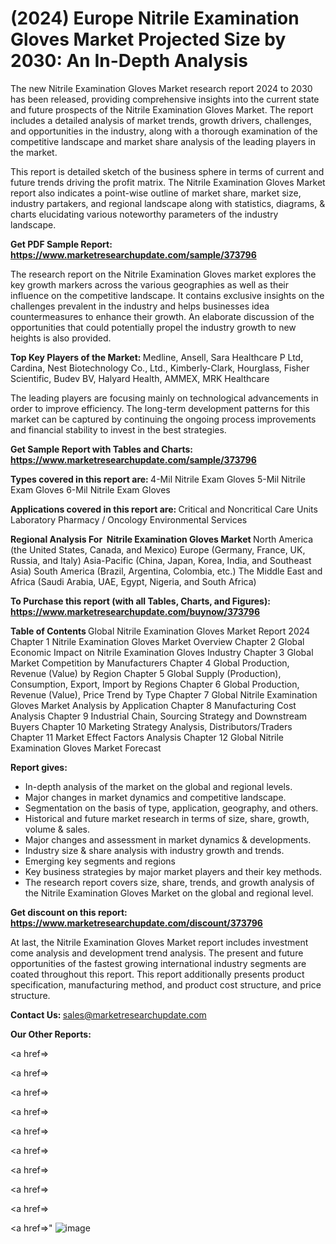 # (2024) Europe Nitrile Examination Gloves Market Projected Size by 2030: An In-Depth Analysis

The new Nitrile Examination Gloves Market research report 2024 to 2030 has been released, providing comprehensive insights into the current state and future prospects of the Nitrile Examination Gloves Market. The report includes a detailed analysis of market trends, growth drivers, challenges, and opportunities in the industry, along with a thorough examination of the competitive landscape and market share analysis of the leading players in the market.

This report is detailed sketch of the business sphere in terms of current and future trends driving the profit matrix. The Nitrile Examination Gloves Market report also indicates a point-wise outline of market share, market size, industry partakers, and regional landscape along with statistics, diagrams, &amp; charts elucidating various noteworthy parameters of the industry landscape.

<strong><b>Get PDF Sample Report: <a href=https://www.marketresearchupdate.com/sample/373796>https://www.marketresearchupdate.com/sample/373796</a></b></strong>

The research report on the Nitrile Examination Gloves market explores the key growth markers across the various geographies as well as their influence on the competitive landscape. It contains exclusive insights on the challenges prevalent in the industry and helps businesses idea countermeasures to enhance their growth. An elaborate discussion of the opportunities that could potentially propel the industry growth to new heights is also provided.

<strong><b>Top Key Players of the Market:
</b></strong>Medline, Ansell, Sara Healthcare P Ltd, Cardina, Nest Biotechnology Co., Ltd., Kimberly-Clark, Hourglass, Fisher Scientific, Budev BV, Halyard Health, AMMEX, MRK Healthcare<strong><b>
</b></strong>

The leading players are focusing mainly on technological advancements in order to improve efficiency. The long-term development patterns for this market can be captured by continuing the ongoing process improvements and financial stability to invest in the best strategies.

<strong><b>Get Sample Report with Tables and Charts: <a href=https://www.marketresearchupdate.com/sample/373796>https://www.marketresearchupdate.com/sample/373796</a></b></strong>

<strong><b>Types covered in this report are:
</b></strong>4-Mil Nitrile Exam Gloves
5-Mil Nitrile Exam Gloves
6-Mil Nitrile Exam Gloves<strong><b>
</b></strong>

<strong><b>Applications covered in this report are:
</b></strong>Critical and Noncritical Care Units
Laboratory
Pharmacy / Oncology
Environmental Services<strong><b>
</b></strong>

<strong><b>Regional Analysis For  Nitrile Examination Gloves Market</b></strong><strong><b>
</b></strong>North America (the United States, Canada, and Mexico)
Europe (Germany, France, UK, Russia, and Italy)
Asia-Pacific (China, Japan, Korea, India, and Southeast Asia)
South America (Brazil, Argentina, Colombia, etc.)
The Middle East and Africa (Saudi Arabia, UAE, Egypt, Nigeria, and South Africa)

<strong><b>To Purchase this report (with all Tables, Charts, and Figures): <a href=https://www.marketresearchupdate.com/buynow/373796>https://www.marketresearchupdate.com/buynow/373796</a></b></strong>

<strong><b>Table of Contents</b></strong><strong><b>
</b></strong>Global Nitrile Examination Gloves Market Report 2024
Chapter 1 Nitrile Examination Gloves Market Overview
Chapter 2 Global Economic Impact on Nitrile Examination Gloves Industry
Chapter 3 Global Market Competition by Manufacturers
Chapter 4 Global Production, Revenue (Value) by Region
Chapter 5 Global Supply (Production), Consumption, Export, Import by Regions
Chapter 6 Global Production, Revenue (Value), Price Trend by Type
Chapter 7 Global Nitrile Examination Gloves Market Analysis by Application
Chapter 8 Manufacturing Cost Analysis
Chapter 9 Industrial Chain, Sourcing Strategy and Downstream Buyers
Chapter 10 Marketing Strategy Analysis, Distributors/Traders
Chapter 11 Market Effect Factors Analysis
Chapter 12 Global Nitrile Examination Gloves Market Forecast

<strong><b>Report gives:</b></strong>

- In-depth analysis of the market on the global and regional levels.
- Major changes in market dynamics and competitive landscape.
- Segmentation on the basis of type, application, geography, and others.
- Historical and future market research in terms of size, share, growth, volume &amp; sales.
- Major changes and assessment in market dynamics &amp; developments.
- Industry size &amp; share analysis with industry growth and trends.
- Emerging key segments and regions
- Key business strategies by major market players and their key methods.
- The research report covers size, share, trends, and growth analysis of the Nitrile Examination Gloves Market on the global and regional level.

<strong><b>Get discount on this report: <a href=https://www.marketresearchupdate.com/discount/373796>https://www.marketresearchupdate.com/discount/373796</a></b></strong>

At last, the Nitrile Examination Gloves Market report includes investment come analysis and development trend analysis. The present and future opportunities of the fastest growing international industry segments are coated throughout this report. This report additionally presents product specification, manufacturing method, and product cost structure, and price structure.

<strong><b>Contact Us:
</b></strong>sales@marketresearchupdate.com

<strong>Our Other Reports:</strong>

<a href=></a>

<a href=></a>

<a href=></a>

<a href=></a>

<a href=></a>

<a href=></a>

<a href=></a>

<a href=></a>

<a href=></a>

<a href=></a>"
![image](https://github.com/Gayatrikarjule/Market-Analysis-360/assets/97346546/2f3b8c61-dbe3-478c-9aab-c0894759f80f)

